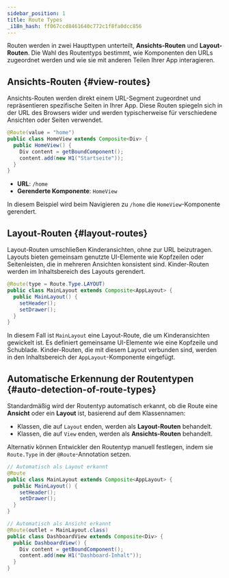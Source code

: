 ```yaml
---
sidebar_position: 1
title: Route Types
_i18n_hash: ff067ccd8461640c772c1f8fa0dcc856
---
```

Routen werden in zwei Haupttypen unterteilt, **Ansichts-Routen** und **Layout-Routen**. Die Wahl des Routentyps bestimmt, wie Komponenten den URLs zugeordnet werden und wie sie mit anderen Teilen Ihrer App interagieren.

## Ansichts-Routen {#view-routes}

Ansichts-Routen werden direkt einem URL-Segment zugeordnet und repräsentieren spezifische Seiten in Ihrer App. Diese Routen spiegeln sich in der URL des Browsers wider und werden typischerweise für verschiedene Ansichten oder Seiten verwendet.

```java
@Route(value = "home")
public class HomeView extends Composite<Div> {
  public HomeView() {
    Div content = getBoundComponent();
    content.add(new H1("Startseite"));
  }
}
```

- **URL**: `/home`
- **Gerenderte Komponente**: `HomeView`

In diesem Beispiel wird beim Navigieren zu `/home` die `HomeView`-Komponente gerendert.

## Layout-Routen {#layout-routes}

Layout-Routen umschließen Kinderansichten, ohne zur URL beizutragen. Layouts bieten gemeinsam genutzte UI-Elemente wie Kopfzeilen oder Seitenleisten, die in mehreren Ansichten konsistent sind. Kinder-Routen werden im Inhaltsbereich des Layouts gerendert.

```java
@Route(type = Route.Type.LAYOUT)
public class MainLayout extends Composite<AppLayout> {
  public MainLayout() {
    setHeader();
    setDrawer();
  }
}
```

In diesem Fall ist `MainLayout` eine Layout-Route, die um Kinderansichten gewickelt ist. Es definiert gemeinsame UI-Elemente wie eine Kopfzeile und Schublade. Kinder-Routen, die mit diesem Layout verbunden sind, werden in den Inhaltsbereich der `AppLayout`-Komponente eingefügt.

## Automatische Erkennung der Routentypen {#auto-detection-of-route-types}

Standardmäßig wird der Routentyp automatisch erkannt, ob die Route eine **Ansicht** oder ein **Layout** ist, basierend auf dem Klassennamen:

- Klassen, die auf `Layout` enden, werden als **Layout-Routen** behandelt.
- Klassen, die auf `View` enden, werden als **Ansichts-Routen** behandelt.

Alternativ können Entwickler den Routentyp manuell festlegen, indem sie `Route.Type` in der `@Route`-Annotation setzen.

```java
// Automatisch als Layout erkannt
@Route
public class MainLayout extends Composite<AppLayout> {
  public MainLayout() {
    setHeader();
    setDrawer();
  }
}
```

```java
// Automatisch als Ansicht erkannt
@Route(outlet = MainLayout.class)
public class DashboardView extends Composite<Div> {
  public DashboardView() {
    Div content = getBoundComponent();
    content.add(new H1("Dashboard-Inhalt"));
  }
}
```
